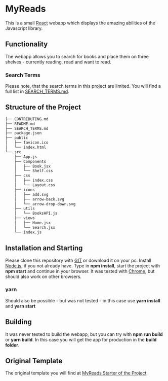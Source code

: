 # MyReads

This is a small [React](https://reactjs.org/) webapp which displays the amazing abilities of the Javascript library.

## Functionality

The webapp allows you to search for books and place them on three shelves - currently reading, read and want to read.

### Search Terms

Please note, that the search terms in this project are limited. You will find a full list in [SEARCH_TERMS.md](SEARCH_TERMS.md).

## Structure of the Project
```bash
├── CONTRIBUTING.md
├── README.md
├── SEARCH_TERMS.md
├── package.json
├── public
│   ├── favicon.ico
│   └── index.html
└── src
    ├── App.js
    ├── Components
    │   ├── Book.jsx
    │   └── Shelf.css
    ├── css
    │   ├── index.css
    │   └── Layout.css
    ├── icons
    │   ├── add.svg
    │   ├── arrow-back.svg
    │   └── arrow-drop-down.svg
    ├── utils
    │   └── BooksAPI.js
    ├── views
    │   ├── Home.jsx    
    │   └── Search.jsx
    └── index.js
```

## Installation and Starting

Please clone this repository with [GIT](https://git-scm.com/) or download it on your pc. Install [Node.js](https://nodejs.org/), if you not already have. Type in **npm install**, start the project with **npm start** and continue in your browser. It was tested with [Chrome](https://www.chrome.com), but should also work on other browsers.

### yarn

Should also be possible - but was not tested - in this case use **yarn install** and **yarn start**

## Building

It was never tested to build the webapp, but you can try with **npm run build** or **yarn build**.
In this case you will get the app for production in the **build folder**.

## Original Template

The original template you will find at [MyReads Starter of the Project](https://github.com/udacity/nd0191-c1-myreads/).